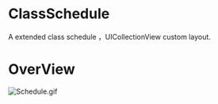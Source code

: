 # ClassSchedule
A extended class schedule ，UICollectionView custom layout.

# OverView
![Schedule.gif](http://upload-images.jianshu.io/upload_images/2719073-03164707dd178122.gif?imageMogr2/auto-orient/strip)
